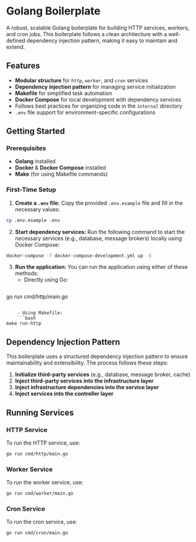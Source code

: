 # Golang Boilerplate
A robust, scalable Golang boilerplate for building HTTP services, workers, and cron jobs. This boilerplate follows a clean architecture with a well-defined dependency injection pattern, making it easy to maintain and extend.

## Features
- **Modular structure** for `http`, `worker`, and `cron` services
- **Dependency injection pattern** for managing service initialization
- **Makefile** for simplified task automation
- **Docker Compose** for local development with dependency services
- Follows best practices for organizing code in the `internal` directory
- `.env` file support for environment-specific configurations

## Getting Started

### Prerequisites
- **Golang** installed
- **Docker** & **Docker Compose** installed
- **Make** (for using Makefile commands)

### First-Time Setup
1. **Create a `.env` file:**
Copy the provided `.env.example` file and fill in the necessary values:
```bash
cp .env.example .env
```
2. **Start dependency services:**
Run the following command to start the necessary services (e.g., database, message brokers) locally using Docker Compose:
```bash
docker-compose -f docker-compose-development.yml up -d
```
3. **Run the application:**
You can run the application using either of these methods:
	- Directly using Go:
	```bash
go run cmd/http/main.go
```

	- Using Makefile:
	```bash
make run-http
```

## Dependency Injection Pattern
This boilerplate uses a structured dependency injection pattern to ensure maintainability and extensibility. The process follows these steps:
1. **Initialize third-party services** (e.g., database, message broker, cache)
2. **Inject third-party services into the infrastructure layer**
3. **Inject infrastructure dependencies into the service layer**
4. **Inject services into the controller layer**

## Running Services
### HTTP Service
To run the HTTP service, use:
```bash
go run cmd/http/main.go
```
### Worker Service
To run the worker service, use:
```bash
go run cmd/worker/main.go
```
### Cron Service
To run the cron service, use:
```bash
go run cmd/cron/main.go
```